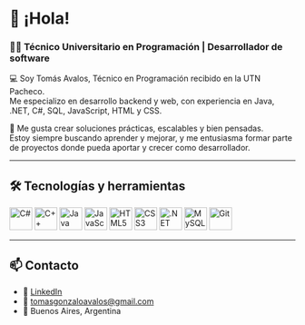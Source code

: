 # 👋 ¡Hola!

### 👨‍💻 Técnico Universitario en Programación | Desarrollador de software

💻 Soy Tomás Avalos, Técnico en Programación recibido en la UTN Pacheco.  
Me especializo en desarrollo backend y web, con experiencia en Java, .NET, C#, SQL, JavaScript, HTML y CSS.  

🚀 Me gusta crear soluciones prácticas, escalables y bien pensadas.  
Estoy siempre buscando aprender y mejorar, y me entusiasma formar parte de proyectos donde pueda aportar y crecer como desarrollador.  

---

## 🛠️ Tecnologías y herramientas

<p align="left">
  <img src="https://cdn.jsdelivr.net/gh/devicons/devicon/icons/csharp/csharp-original.svg" height="40" alt="C#" />
  <img src="https://cdn.jsdelivr.net/gh/devicons/devicon/icons/cplusplus/cplusplus-original.svg" height="40" alt="C++" />
  <img src="https://cdn.jsdelivr.net/gh/devicons/devicon/icons/java/java-original.svg" height="40" alt="Java" />
  <img src="https://cdn.jsdelivr.net/gh/devicons/devicon/icons/javascript/javascript-original.svg" height="40" alt="JavaScript" />
  <img src="https://cdn.jsdelivr.net/gh/devicons/devicon/icons/html5/html5-original.svg" height="40" alt="HTML5" />
  <img src="https://cdn.jsdelivr.net/gh/devicons/devicon/icons/css3/css3-original.svg" height="40" alt="CSS3" />
  <img src="https://cdn.jsdelivr.net/gh/devicons/devicon/icons/dot-net/dot-net-original.svg" height="40" alt=".NET" />
  <img src="https://cdn.jsdelivr.net/gh/devicons/devicon/icons/mysql/mysql-original.svg" height="40" alt="MySQL" />
  <img src="https://cdn.jsdelivr.net/gh/devicons/devicon/icons/git/git-original.svg" height="40" alt="Git" />
</p>

---

## 📫 Contacto

- 💼 [LinkedIn](https://www.linkedin.com/in/tomas-avalos)
- 📧 tomasgonzaloavalos@gmail.com   
- 📍 Buenos Aires, Argentina  
